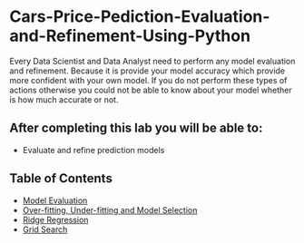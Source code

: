 # Cars-Price-Pediction-Evaluation-and-Refinement-Using-Python



Every Data Scientist and Data Analyst need to perform any model evaluation and refinement. Because it is provide your model accuracy which provide more confident with your own model. If you do not perform these types of actions otherwise you could not be able to know about your model whether is how much accurate or not. 


## After completing this lab you will be able to:

*   Evaluate and refine prediction models



<h2>Table of Contents</h2>
<ul>
    <li><a href="https://#ref1">Model Evaluation </a></li>
    <li><a href="https://#ref2">Over-fitting, Under-fitting and Model Selection </a></li>
    <li><a href="https://#ref3">Ridge Regression </a></li>
    <li><a href="https://#ref4">Grid Search</a></li>
</ul>
